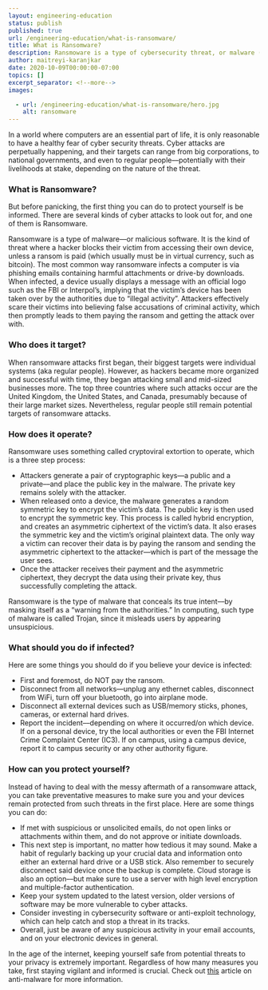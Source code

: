 ```yaml
---
layout: engineering-education
status: publish
published: true
url: /engineering-education/what-is-ransomware/
title: What is Ransomware?
description: Ransmoware is a type of cybersecurity threat, or malware (malicious software) that attackers use to hack into their victims' devices, and force them to pay a ransom.
author: maitreyi-karanjkar
date: 2020-10-09T00:00:00-07:00
topics: []
excerpt_separator: <!--more-->
images:

  - url: /engineering-education/what-is-ransomware/hero.jpg
    alt: ransomware
---
```

In a world where computers are an essential part of life, it is only reasonable to have a healthy fear of cyber security threats. Cyber attacks are perpetually happening, and their targets can range from big corporations, to national governments, and even to regular people––potentially with their livelihoods at stake, depending on the nature of the threat.
<!--more-->
### What is Ransomware?
But before panicking, the first thing you can do to protect yourself is be informed. There are several kinds of cyber attacks to look out for, and one of them is Ransomware.

Ransomware is a type of malware––or malicious software. It is the kind of threat where a hacker blocks their victim from accessing their own device, unless a ransom is paid (which usually must be in virtual currency, such as bitcoin). The most common way ransomware infects a computer is via phishing emails containing harmful attachments or drive-by downloads. When infected, a device usually displays a message with an official logo such as the FBI or Interpol’s, implying that the victim’s device has been taken over by the authorities due to “illegal activity”. Attackers effectively scare their victims into believing false accusations of criminal activity, which then promptly leads to them paying the ransom and getting the attack over with.

### Who does it target?
When ransomware attacks first began, their biggest targets were individual systems (aka regular people). However, as hackers became more organized and successful with time, they began attacking small and mid-sized businesses more. The top three countries where such attacks occur are the United Kingdom, the United States, and Canada, presumably because of their large market sizes. Nevertheless, regular people still remain potential targets of ransomware attacks.

### How does it operate?
Ransomware uses something called cryptoviral extortion to operate, which is a three step process:
- Attackers generate a pair of cryptographic keys––a public and a private––and place the public key in the malware. The private key remains solely with the attacker.
- When released onto a device, the malware generates a random symmetric key to encrypt the victim’s data. The public key is then used to encrypt the symmetric key. This process is called hybrid encryption, and creates an asymmetric ciphertext of the victim’s data. It also erases the symmetric key and the victim’s original plaintext data. The only way a victim can recover their data is by paying the ransom and sending the asymmetric ciphertext to the attacker––which is part of the message the user sees.
- Once the attacker receives their payment and the asymmetric ciphertext, they decrypt the data using their private key, thus successfully completing the attack.

Ransomware is the type of malware that conceals its true intent––by masking itself as a “warning from the authorities.” In computing, such type of malware is called Trojan, since it misleads users by appearing unsuspicious.

### What should you do if infected?
Here are some things you should do if you believe your device is infected:
- First and foremost, do NOT pay the ransom.
- Disconnect from all networks––unplug any ethernet cables, disconnect from WiFi, turn off your bluetooth, go into airplane mode.
- Disconnect all external devices such as USB/memory sticks, phones, cameras, or external hard drives.
- Report the incident––depending on where it occurred/on which device. If on a personal device, try the local authorities or even the FBI Internet Crime Complaint Center (IC3). If on campus, using a campus device, report it to campus security or any other authority figure.

### How can you protect yourself?
Instead of having to deal with the messy aftermath of a ransomware attack, you can take preventative measures to make sure you and your devices remain protected from such threats in the first place. Here are some things you can do:
- If met with suspicious or unsolicited emails, do not open links or attachments within them, and do not approve or initiate downloads.
- This next step is important, no matter how tedious it may sound. Make a habit of regularly backing up your crucial data and information onto either an external hard drive or a USB stick. Also remember to securely disconnect said device once the backup is complete. Cloud storage is also an option––but make sure to use a server with high level encryption and multiple-factor authentication.
- Keep your system updated to the latest version, older versions of software may be more vulnerable to cyber attacks.
- Consider investing in cybersecurity software or anti-exploit technology, which can help catch and stop a threat in its tracks.
- Overall, just be aware of any suspicious activity in your email accounts, and on your electronic devices in general.

In the age of the internet, keeping yourself safe from potential threats to your privacy is extremely important. Regardless of how many measures you take, first staying vigilant and informed is crucial. Check out [this](https://www.section.io/engineering-education/what-is-anti-virus-software/) article on anti-malware for more information.
